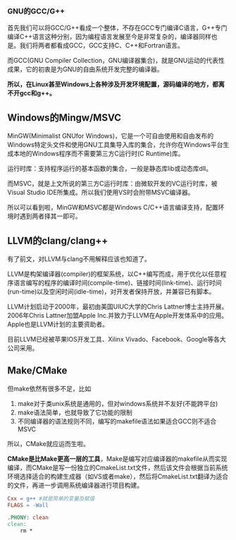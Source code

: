### **GNU的GCC/G++**

首先我们可以将GCC/G++看成一个整体，不存在GCC专门编译C语言，G++专门编译C++语言这种分别，因为编程语言发展至今是非常复杂的，编译器同样也是。我们将两者都看成GCC，GCC支持C、C++和Fortran语言。

而GCC(GNU Compiler Collection，GNU编译器集合)，就是GNU运动的代表性成果，它的初衷是为GNU的自由系统开发完整的编译器。

**所以，在Linux甚至Windows上各种涉及开发环境配置，源码编译的地方，都离不开gcc和g++。**



## **Windows的Mingw/MSVC**

MinGW(Minimalist GNUfor Windows)，它是一个可自由使用和自由发布的Windows特定头文件和使用GNU工具集导入库的集合，允许你在Windows平台生成本地的Windows程序而不需要第三方C运行时(C Runtime)库。

运行时库：支持程序运行的基本函数的集合，一般是静态库lib或动态库dll。

而MSVC，就是上文所说的第三方C运行时库：由微软开发的VC运行时库，被Visual Studio IDE所集成。所以我们使用VS时会附带MSVC编译器。

所以可以看到啦，MinGW和MSVC都是Windows C/C++语言编译支持，配置环境时遇到两者择其一即可。

## **LLVM的clang/clang++**

有了前文，对LLVM与clang不用解释应该也知道了。

LLVM是构架编译器(compiler)的框架系统，以C++编写而成，用于优化以任意程序语言编写的程序的编译时间(compile-time)、链接时间(link-time)、运行时间(run-time)以及空闲时间(idle-time)，对开发者保持开放，并兼容已有脚本。

LLVM计划启动于2000年，最初由美国UIUC大学的Chris Lattner博士主持开展。2006年Chris Lattner加盟Apple Inc.并致力于LLVM在Apple开发体系中的应用。Apple也是LLVM计划的主要资助者。

目前LLVM已经被苹果IOS开发工具、Xilinx Vivado、Facebook、Google等各大公司采用。

## **Make/CMake**

但make依然有很多不足，比如

1. make对于类unix系统是通用的，但对windows系统并不友好(不能跨平台)
2. make语法简单，也就导致了它功能的限制
3. 不同编译器的语法规则不同，编写的makefile语法如果适合GCC则不适合MSVC

所以，CMake就应运而生啦。

**CMake是比Make更高一层的工具**，Make是编写对应编译器的makefile从而实现编译，而CMake是写一份独立的CmakeList.txt文件，然后该文件会根据当前系统环境选择适合的构建生成器（如VS或者make），然后将CmakeList.txt翻译为适合的文件，再进一步调用系统编译器进行项目构建。



```makefile
Cxx = g++ #就是简单的变量及赋值
FLAGS = -Wall

.PHONY: clean
clean:
	rm *
```

